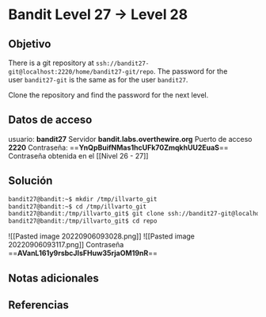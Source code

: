# Bandit Level 27 → Level 28

## Objetivo
There is a git repository at `ssh://bandit27-git@localhost:2220/home/bandit27-git/repo`. The password for the user `bandit27-git` is the same as for the user `bandit27`.

Clone the repository and find the password for the next level.
## Datos de acceso
usuario: **bandit27**
Servidor **bandit.labs.overthewire.org**
Puerto de acceso **2220**
Contraseña:  ==**YnQpBuifNMas1hcUFk70ZmqkhUU2EuaS**==
Contraseña obtenida en el [[Nivel 26 - 27]]
## Solución
``` bash
bandit27@bandit:~$ mkdir /tmp/illvarto_git
bandit27@bandit:~$ cd /tmp/illvarto_git                                            bandit27@bandit:/tmp/illvarto_git$
bandit27@bandit:/tmp/illvarto_git$ git clone ssh://bandit27-git@localhost:2220/home/bandit27-git/repo
bandit27@bandit:/tmp/illvarto_git$ cd repo                                         bandit27@bandit:/tmp/illvarto_git/repo$ ls -la                                     total 16                                                                           bandit27@bandit:/tmp/illvarto_git/repo$                                            drwxrwxr-x 3 bandit27 bandit27 4096 Sep  6 14:28 ..                                drwxrwxr-x 8 bandit27 bandit27 4096 Sep  6 14:29 .git                              -rw-rw-r-- 1 bandit27 bandit27   68 Sep  6 14:29 README                            bandit27@bandit:/tmp/illvarto_git/repo$ cat README                                 The password to the next level is: AVanL161y9rsbcJIsFHuw35rjaOM19nR                bandit27@bandit:/tmp/illvarto_git/repo$
```
![[Pasted image 20220906093028.png]]
![[Pasted image 20220906093117.png]]
Contraseña ==**AVanL161y9rsbcJIsFHuw35rjaOM19nR**==

## Notas adicionales

## Referencias
